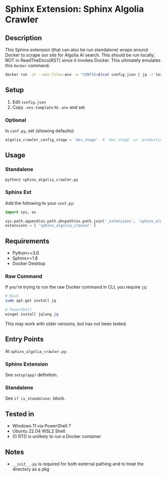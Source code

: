 # Sphinx Extension: Sphinx Algolia Crawler

## Description

This Sphinx extension (that can also be run standalone) wraps around Docker to
scrape our site for Algolia AI search. This should be run locally; NOT in ReadTheDocs(RST)
since it invokes Docker. This ultimately emulates this `docker` command:

```bash
docker run -it --env-file=.env -e "CONFIG=$(cat config.json | jq -r tostring)" algolia/docsearch-scraper
```

## Setup

1. Edit `config.json`
2. Copy `.env.template` to `.env` and set

### Optional

In `conf.py`, set (showing defaults):

```py
algolia_crawler_config_stage = 'dev_stage'  # 'dev_stage' or 'production_stage' or 'none' (skips extension)
```

## Usage

### Standalone

```bash
python3 sphinx_algolia_crawler.py
```

### Sphinx Ext

Add the following to your `conf.py`:

```py
import sys, os

sys.path.append(os.path.abspath(os.path.join('_extensions', 'sphinx_algolia_crawler')))
extensions = [ 'sphinx_algolia_crawler' ]
```


## Requirements

- Python>=3.6
- Sphinx>=1.8
- Docker Desktop

### Raw Command

If you're trying to run the raw Docker command in CLI, you require `jq`:

```bash
# Bash
sudo apt-get install jq
```
```powershell
# PowerShell
winget install jqlang.jq
```

This may work with older versions, but has not been tested.

## Entry Points

At `sphinx_algolia_crawler.py`:

### Sphinx Extension

See `setup(app)` definition.

### Standalone

See `if is_standalone:` block.

## Tested in

- Windows 11 via PowerShell 7
- Ubuntu 22.04 WSL2 Shell
- (!) RTD is unlikely to run a Docker container

## Notes

- `__init__.py` is required for both external pathing and to treat the directory as a pkg
